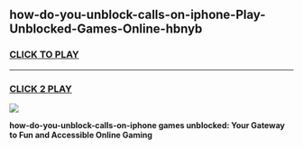 
## how-do-you-unblock-calls-on-iphone-Play-Unblocked-Games-Online-hbnyb
<h3>
<a href="https://premium76.site?title=how-do-you-unblock-calls-on-iphone&ref=25A">CLICK TO PLAY</a></h3>
<hr>

<h3>
<a href="https://premium76.site?title=how-do-you-unblock-calls-on-iphone&ref=25A">CLICK 2 PLAY</a>
  
</h3>

<a href="https://premium76.site?title=how-do-you-unblock-calls-on-iphone&ref=25A"><img src="https://clearcache.store/games.png"></a>


**how-do-you-unblock-calls-on-iphone games unblocked: Your Gateway to Fun and Accessible Online Gaming**
